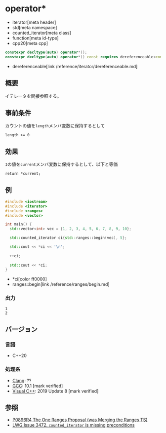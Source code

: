 # operator*
* iterator[meta header]
* std[meta namespace]
* counted_iterator[meta class]
* function[meta id-type]
* cpp20[meta cpp]

```cpp
constexpr decltype(auto) operator*();
constexpr decltype(auto) operator*() const requires dereferenceable<const I>;
```
* dereferenceable[link /reference/iterator/dereferenceable.md]

## 概要
イテレータを間接参照する。

## 事前条件

カウントの値を`length`メンバ変数に保持するとして

`length >= 0`

## 効果

`I`の値を`current`メンバ変数に保持するとして、以下と等価

`return *current;`

## 例
```cpp example
#include <iostream>
#include <iterator>
#include <ranges>
#include <vector>

int main() {
  std::vector<int> vec = {1, 2, 3, 4, 5, 6, 7, 8, 9, 10};

  std::counted_iterator ci{std::ranges::begin(vec), 5};

  std::cout << *ci << '\n';
  
  ++ci;
  
  std::cout << *ci;
}
```
* *ci[color ff0000]
* ranges::begin[link /reference/ranges/begin.md]

### 出力
```
1
2
```

## バージョン
### 言語
- C++20

### 処理系
- [Clang](/implementation.md#clang): ??
- [GCC](/implementation.md#gcc): 10.1 [mark verified]
- [Visual C++](/implementation.md#visual_cpp): 2019 Update 8 [mark verified]

## 参照
- [P0896R4 The One Ranges Proposal (was Merging the Ranges TS)](http://www.open-std.org/jtc1/sc22/wg21/docs/papers/2018/p0896r4.pdf)
- [LWG Issue 3472. `counted_iterator` is missing preconditions](https://cplusplus.github.io/LWG/issue3472)
